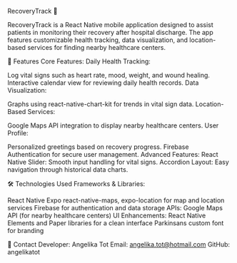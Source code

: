 RecoveryTrack 📱

RecoveryTrack is a React Native mobile application designed to assist patients in monitoring their recovery after hospital discharge. The app features customizable health tracking, data visualization, and location-based services for finding nearby healthcare centers.

🚀 Features
Core Features:
Daily Health Tracking:

Log vital signs such as heart rate, mood, weight, and wound healing.
Interactive calendar view for reviewing daily health records.
Data Visualization:

Graphs using react-native-chart-kit for trends in vital sign data.
Location-Based Services:

Google Maps API integration to display nearby healthcare centers.
User Profile:

Personalized greetings based on recovery progress.
Firebase Authentication for secure user management.
Advanced Features:
React Native Slider: Smooth input handling for vital signs.
Accordion Layout: Easy navigation through historical data charts.

🛠️ Technologies Used
Frameworks & Libraries:

React Native
Expo
react-native-maps, expo-location for map and location services
Firebase for authentication and data storage
APIs:
Google Maps API (for nearby healthcare centers)
UI Enhancements:
React Native Elements and Paper libraries for a clean interface
Parkinsans custom font for branding

📧 Contact
Developer: Angelika Tot
Email: angelika.tot@hotmail.com
GitHub: angelikatot
